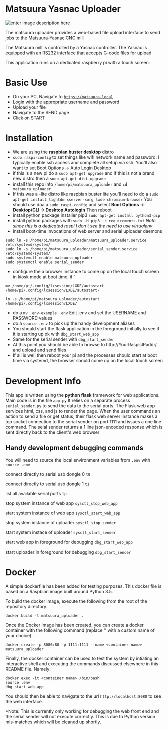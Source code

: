 # Matsuura Yasnac Uploader
![enter image description here](https://raw.githubusercontent.com/sudobob/matsuura_uploader/master/static/matsuura_clipped_128w.png)

The matsuura uploader provides a web-based file upload interface to send jobs to the Matsuura-Yasnac CNC mill

The Matsuura mill is controlled by a Yasnac controller. The Yasnac is equipped with an RS232 interface that accepts G-code files for upload

This application runs on a dedicated raspberry pi with a touch screen.
# Basic Use

 - On your PC, Navigate to [`https://matsuura.local`](http://matsuura.local/)
 - Login with the appropriate username and password
 - Upload your file
 - Navigate to the SEND page
 - Click on START
 
 # Installation
 
- We are using the __raspbian buster desktop__ distro
- `sudo raspi-config` to set things like wifi network name and password. I typically enable ssh access and complete all setup via ssh. You'll also want to set Boot Options -> Auto Login Desktop
- if this is a new pi do a `sudo apt-get upgrade`  and if this is not a brand new distro then  a `sudo apt-get dist-upgrade`
-  install this repo into `/home/pi/matsuura_uploader` and `cd matsuura_uploader`
- If this was a -lite distro like raspbian buster lite  you'll need to do a 
`sudo apt-get install lightdm xserver-xorg lxde chromium-browser`
You should use doa a `sudo raspi-config` and select __Boot Options -> Desktop/CLI -> Desktop Autologin__ Then reboot
- install python package installer pip3
 `sudo apt-get install python3-pip`
- install python packages with 
`sudo -H pip3 -r requirements.txt`
 *Note since this is a dedicated raspi I don't see the need to use virtualenv*
- install boot-time invocations of web server and serial uploader daemons 


```
sudo ln -s /home/pi/matsuura_uploader/matsuura_uploader.service /etc/systemd/system/
sudo ln -s /home/pi/matsuura_uploader/serial_sender.service /etc/systemd/system/
sudo systemctl enable matsuura_uploader
sudo systemctl enable serial_sender
```
     
- configure the a browser instance to come up on the local touch screen in kiosk mode at boot time. if `
```
mv /home/pi/.config/lxsession/LXDE/autostart /home/pi/.config/lxsession/LXDE/autostart-

ln -s /home/pi/matsuura_uploader/autostart /home/pi/.config/lxsession/LXDE/
```
- do a `mv .env-example .env` Edit .env and set the USERNAME and PASSWORD values
- do a `source .env` to pick up the handy development aliases
- You should start the flask application in the foreground initially to see if it is starting up ok with `dbg_start_web_app`
- Same for the serial sender with `dbg_start_sender`
- At this point you should be able to browse to http://YourRaspisIPaddr/ and upload and send files
- If all is well then reboot your pi and the processes should start at boot time via systemd, the browser should come up on the local touch screen

# Development Info
This app is written using the **python flask** framework for web applications. Main code is in the file `app.py` It relies on a separate process `serial_sender.py` to send the data to the serial ports. The Flask web app services html, css, and js to render the page. When the user commands an action to send a file or get status, their flask web server instance makes a tcp socket connection to the serial sender on port 1111 and issues a one line command. The seial sender returns a 1 line json-encoded response which is sent directly back to the client's web browser

## Handy development debugging commands
You will need to source the local environment variables from `.env`  with `source .env`

connect directly to serial usb dongle  0  `t0`

connect directly to serial usb dongle  1  `t1`

list all available serial ports  `lp`

stop system instance of web app  `sysctl_stop_web_app`

start system instance of web app   `sysctl_start_web_app`

stop system instance of uploader   `sysctl_stop_sender`

start system instace of uploader  `sysctl_start_sender`

start web app in foreground for debugging  `dbg_start_web_app`

start uploader in foreground for debugging  `dbg_start_sender`

# Docker
A simple dockerfile has been added for testing purposes.  This docker file is based on a Raspbian image built around Python 3.5.

To build the docker image, execute the following from the root of the repository directory:

```
docker build -t matsuura_uploader .
```

Once the Docker image has been created, you can create a docker container with the following command (replace '<container name>' with a custom name of your choice):

```
docker create -p 8080:80 -p 1111:1111 --name <container name> matsuura_uploader 
```

Finally, the docker container can be used to test the system by intiating an interactive shell and executing the commands discussed elsewhere in this README file.  Namely:

```
docker exec -it <container name> /bin/bash
source .env
dbg_start_web_app
```

You should then be able to navigate to the url `http://localhost:8080` to see the web interface.

*Note: This is currently only working for debugging the web front end and the serial sender will not execute correctly.  This is due to Python version mis-matches which will be cleaned up shortly.



